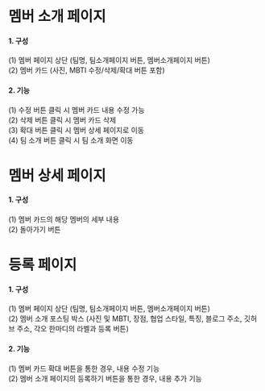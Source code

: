# 멤버 소개 페이지

#### 1. 구성   
(1) 멤버 페이지 상단 (팀명, 팀소개페이지 버튼, 멤버소개페이지 버튼)  
(2) 멤버 카드 (사진, MBTI 수정/삭제/확대 버튼 포함)  

#### 2. 기능   
(1) 수정 버튼 클릭 시 멤버 카드 내용 수정 가능  
(2) 삭제 버튼 클릭 시 멤버 카드 삭제  
(3) 확대 버튼 클릭 시 멤버 상세 페이지로 이동   
(4) 팀 소개 버튼 클릭 시 팀 소개 화면 이동   

# 멤버 상세 페이지   
#### 1. 구성   
(1) 멤버 카드의 해당 멤버의 세부 내용   
(2) 돌아가기 버튼   

# 등록 페이지
#### 1. 구성   
(1) 멤버 페이지 상단 (팀명, 팀소개페이지 버튼, 멤버소개페이지 버튼)  
(2) 멤버 소개 포스팅 박스 (사진 및 MBTI, 장점, 협업 스타일, 특징, 블로그 주소, 깃허브 주소, 각오 한마디의 라벨과 등록 버튼)  

#### 2. 기능   
(1) 멤버 카드 확대 버튼을 통한 경우, 내용 수정 기능    
(2) 멤버 소개 페이지의 등록하기 버튼을 통한 경우, 내용 추가 기능   
